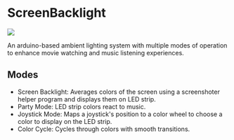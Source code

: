 # ScreenBacklight

![](https://media.giphy.com/media/uuQ9tVx39JVF9ghhRT/giphy.gif)

An arduino-based ambient lighting system with multiple modes of operation to enhance movie watching and music listening experiences.

## Modes
* Screen Backlight: Averages colors of the screen using a screenshoter helper program and displays them on LED strip.
* Party Mode: LED strip colors react to music.
* Joystick Mode: Maps a joystick's position to a color wheel to choose a color to display on the LED strip.
* Color Cycle: Cycles through colors with smooth transitions.
